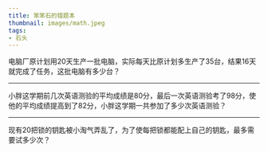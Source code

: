 ```yaml
---
title: 笨笨石的错题本
thumbnail: images/math.jpeg
tags:
- 石头
---
```


电脑厂原计划用20天生产一批电脑，实际每天比原计划多生产了35台，结果16天就完成了任务，这批电脑有多少台？
***
小胖这学期前几次英语测验的平均成绩是80分，最后一次英语测验考了98分，使他的平均成绩提高到了82分，小胖这学期一共参加了多少次英语测验？
***
现有20把锁的钥匙被小淘气弄乱了，为了使每把锁都能配上自己的钥匙，最多需要试多少次？